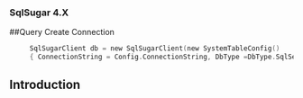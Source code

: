 ### SqlSugar 4.X


##Query Create Connection
```c
     SqlSugarClient db = new SqlSugarClient(new SystemTableConfig() 
     { ConnectionString = Config.ConnectionString, DbType =DbType.SqlServer, IsAutoCloseConnection = true });
```

## Introduction


